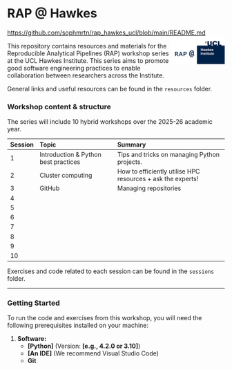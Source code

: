 # RAP @ Hawkes
https://github.com/sophmrtn/rap_hawkes_ucl/blob/main/README.md
<img src="files/readme_logo.png" alt="text that reads 'RAP @' next to the UCL Hawkes logo" width="25%" align="right" />

This repository contains resources and materials for the Reproducible Analytical Pipelines (RAP) workshop series at the UCL Hawkes Institute. This series aims to promote good software engineering practices to enable collaboration between researchers across the Institute.

General links and useful resources can be found in the `resources` folder.

### **Workshop content & structure**
The series will include 10 hybrid workshops over the 2025-26 academic year.

| Session | Topic | Summary |
| :--- | :--- | :--- |
| 1 | Introduction & Python best practices | Tips and tricks on managing Python projects. |
| 2 | Cluster computing | How to efficiently utilise HPC resources + ask the experts! |
| 3 | GitHub | Managing repositories |
| 4 | | |
| 5 | | |
| 6 | | |
| 7 | | |
| 8 | | |
| 9 | | |
| 10 | | |


Exercises and code related to each session can be found in the `sessions` folder.

---

### **Getting Started**

To run the code and exercises from this workshop, you will need the following prerequisites installed on your machine:

1.  **Software:**
    * **[Python]** (Version: **[e.g., 4.2.0 or 3.10]**)
    * **[An IDE]** (We recommend Visual Studio Code)
    * **Git**
